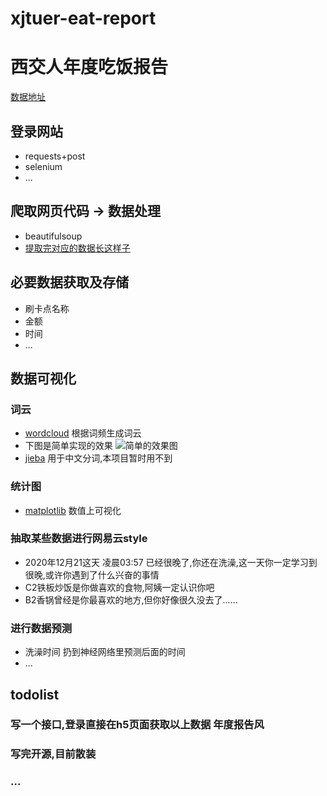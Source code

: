 # xjtuer-eat-report
# 西交人年度吃饭报告
[数据地址](https://card.xjtu.edu.cn/) 



## 登录网站 
- requests+post
- selenium
- ...


## 爬取网页代码 -> 数据处理
- beautifulsoup
- [提取完对应的数据长这样子](http://htmlpreview.github.io/?https://github.com/notomatoes/xjtuer-eat-report/blob/main/img/consumption_data.html)

## 必要数据获取及存储
- 刷卡点名称
- 金额
- 时间
- ...

## 数据可视化
### 词云
- [wordcloud](http://amueller.github.io/word_cloud/auto_examples/index.html)   根据词频生成词云
- 下图是简单实现的效果
![简单的效果图](https://github.com/notomatoes/xjtuer-eat-report/blob/main/img/result1.jpg)
- [jieba](https://pypi.org/project/jieba/)    用于中文分词,本项目暂时用不到 
### 统计图
- [matplotlib](https://matplotlib.org/gallery/index.html)   数值上可视化
### 抽取某些数据进行网易云style
- 2020年12月21这天 凌晨03:57 已经很晚了,你还在洗澡,这一天你一定学习到很晚,或许你遇到了什么兴奋的事情
- C2铁板炒饭是你做喜欢的食物,阿姨一定认识你吧
- B2香锅曾经是你最喜欢的地方,但你好像很久没去了......
### 进行数据预测
- 洗澡时间 扔到神经网络里预测后面的时间
- ... 
## todolist 
### 写一个接口,登录直接在h5页面获取以上数据 年度报告风
### 写完开源,目前散装
### ...
